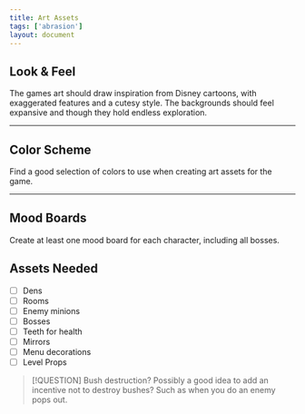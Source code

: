 ```yaml
---
title: Art Assets
tags: ['abrasion']
layout: document
---
```

## Look & Feel
The games art should draw inspiration from Disney cartoons, with exaggerated features and a cutesy style. The backgrounds should feel expansive and though they hold endless exploration.

---

## Color Scheme
Find a good selection of colors to use when creating art assets for the game.

---

## Mood Boards
Create at least one mood board for each character, including all bosses.

## Assets Needed
- [ ] Dens
- [ ] Rooms
- [ ] Enemy minions
- [ ] Bosses
- [ ] Teeth for health
- [ ] Mirrors
- [ ] Menu decorations
- [ ] Level Props

> [!QUESTION] Bush destruction?
> Possibly a good idea to add an incentive not to destroy bushes? Such as when you do an enemy pops out.
